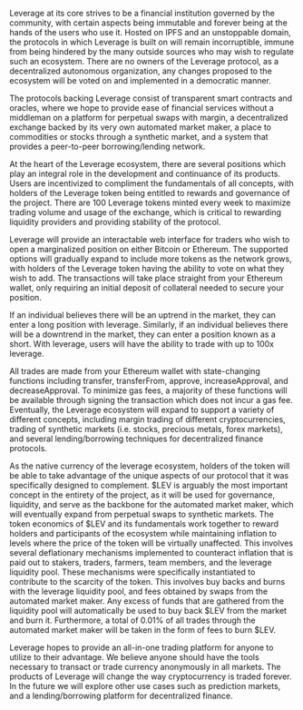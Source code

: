 Leverage at its core strives to be a financial institution governed by the community, with certain aspects being immutable and forever being at the hands of the users who use it. Hosted on IPFS and an unstoppable domain, the protocols in which Leverage is built on will remain incorruptible, immune from being hindered by the many outside sources who may wish to regulate such an ecosystem. There are no owners of the Leverage protocol, as a decentralized autonomous organization, any changes proposed to the ecosystem will be voted on and implemented in a democratic manner. 

The protocols backing Leverage consist of transparent smart contracts and oracles, where we hope to provide ease of financial services without a middleman on a platform for perpetual swaps with margin, a decentralized exchange backed by its very own automated market maker, a place to commodities or stocks through a synthetic market, and a system that provides a peer-to-peer borrowing/lending network.

At the heart of the Leverage ecosystem, there are several positions which play an integral role in the development and continuance of its products. Users are incentivized to compliment the fundamentals of all concepts, with holders of the Leverage token being entitled to rewards and governance of the project. There are 100 Leverage tokens minted every week to maximize trading volume and usage of the exchange, which is critical to rewarding liquidity providers and providing stability of the protocol.

Leverage will provide an interactable web interface for traders who wish to open a marginalized position on either Bitcoin or Ethereum. The supported options will gradually expand to include more tokens as the network grows, with holders of the Leverage token having the ability to vote on what they wish to add. The transactions will take place straight from your Ethereum wallet, only requiring an initial deposit of collateral needed to secure your position.

If an individual believes there will be an uptrend in the market, they can enter a long position with leverage. Similarly, if an individual believes there will be a downtrend in the market, they can enter a position known as a short. With leverage, users will have the ability to trade with up to 100x leverage.

All trades are made from your Ethereum wallet with state-changing functions including transfer, transferFrom, approve, increaseApproval, and decreaseApproval. To minimize gas fees, a majority of these functions will be available through signing the transaction which does not incur a gas fee.
Eventually, the Leverage ecosystem will expand to support a variety of different concepts, including margin trading of different cryptocurrencies, trading of synthetic markets (i.e. stocks, precious metals, forex markets), and several lending/borrowing techniques for decentralized finance protocols.

As the native currency of the leverage ecosystem, holders of the token will be able to take advantage of the unique aspects of our protocol that it was specifically designed to complement. $LEV is arguably the most important concept in the entirety of the project, as it will be used for governance, liquidity, and serve as the backbone for the automated market maker, which will eventually expand from perpetual swaps to synthetic markets.
The token economics of $LEV and its fundamentals work together to reward holders and participants of the ecosystem while maintaining inflation to levels where the price of the token will be virtually unaffected. This involves several deflationary mechanisms implemented to counteract inflation that is paid out to stakers, traders, farmers, team members, and the leverage liquidity pool.
These mechanisms were specifically instantiated to contribute to the scarcity of the token. This involves buy backs and burns with the leverage liquidity pool, and fees obtained by swaps from the automated market maker. Any excess of funds that are gathered from the liquidity pool will automatically be used to buy back $LEV from the market and burn it. Furthermore, a total of 0.01% of all trades through the automated market maker will be taken in the form of fees to burn $LEV.

Leverage hopes to provide an all-in-one trading platform for anyone to utilize to their advantage. We believe anyone should have the tools necessary to transact or trade currency anonymously in all markets. The products of Leverage will change the way cryptocurrency is traded forever. In the future we will explore other use cases such as prediction markets, and a lending/borrowing platform for decentralized finance.


